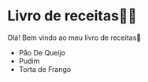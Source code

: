 # Livro  de receitas:man_cook:

Olá! Bem vindo ao meu livro de receitas:wave:

- Pão De Queijo
- Pudim
- Torta de Frango

